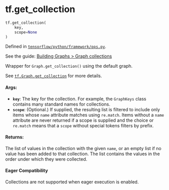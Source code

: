 <div itemscope itemtype="http://developers.google.com/ReferenceObject">
<meta itemprop="name" content="tf.get_collection" />
</div>

# tf.get_collection

``` python
tf.get_collection(
    key,
    scope=None
)
```



Defined in [`tensorflow/python/framework/ops.py`](https://www.tensorflow.org/code/tensorflow/python/framework/ops.py).

See the guide: [Building Graphs > Graph collections](../../../api_guides/python/framework.md#Graph_collections)

Wrapper for `Graph.get_collection()` using the default graph.

See <a href="../tf/Graph.md#get_collection"><code>tf.Graph.get_collection</code></a>
for more details.

#### Args:

* <b>`key`</b>: The key for the collection. For example, the `GraphKeys` class
    contains many standard names for collections.
* <b>`scope`</b>: (Optional.) If supplied, the resulting list is filtered to include
    only items whose `name` attribute matches using `re.match`. Items
    without a `name` attribute are never returned if a scope is supplied and
    the choice or `re.match` means that a `scope` without special tokens
    filters by prefix.


#### Returns:

The list of values in the collection with the given `name`, or
an empty list if no value has been added to that collection. The
list contains the values in the order under which they were
collected.



#### Eager Compatibility
Collections are not supported when eager execution is enabled.

